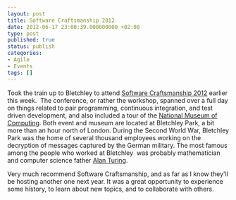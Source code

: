 ```yaml
---
layout: post
title: Software Craftsmanship 2012
date: 2012-06-17 23:00:39.000000000 +02:00
type: post
published: true
status: publish
categories:
- Agile
- Events
tags: []
---
```

Took the train up to Bletchley to attend [Software Craftsmanship 2012](http://www.codemanship.co.uk/softwarecraftsmanship/ "Software Craftsmanship 2012") earlier this week.  The conference, or rather the workshop, spanned over a full day on things related to pair programming, continuous integration, and test driven development, and also included a tour of the [National Museum of Computing](http://www.tnmoc.org/ "National Museum of Computing"). Both event and museum are located at Bletchley Park, a bit more than an hour north of London. During the Second World War, Bletchley Park was the home of several thousand employees working on the decryption of messages captured by the German military. The most famous among the people who worked at Bletchley  was probably mathematician and computer science father [Alan Turing](http://en.wikipedia.org/wiki/Alan_Turing "Alan Turing").

Very much recommend Software Craftsmanship, and as far as I know they'll be hosting another one next year. It was a great opportunity to experience some history, to learn about new topics, and to collaborate with others.